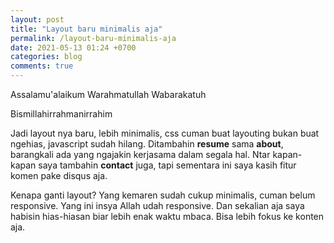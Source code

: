 ```yaml
---
layout: post
title: "Layout baru minimalis aja"
permalink: /layout-baru-minimalis-aja
date: 2021-05-13 01:24 +0700
categories: blog
comments: true
---
```

Assalamu'alaikum Warahmatullah Wabarakatuh

Bismillahirrahmanirrahim

Jadi layout nya baru, lebih minimalis, css cuman buat layouting bukan buat ngehias, javascript sudah hilang. Ditambahin **resume** sama **about**, barangkali ada yang ngajakin kerjasama dalam segala hal. Ntar kapan-kapan saya tambahin **contact** juga, tapi sementara ini saya kasih fitur komen pake disqus aja.

Kenapa ganti layout? Yang kemaren sudah cukup minimalis, cuman belum responsive. Yang ini insya Allah udah responsive. Dan sekalian aja saya habisin hias-hiasan biar lebih enak waktu mbaca. Bisa lebih fokus ke konten aja.